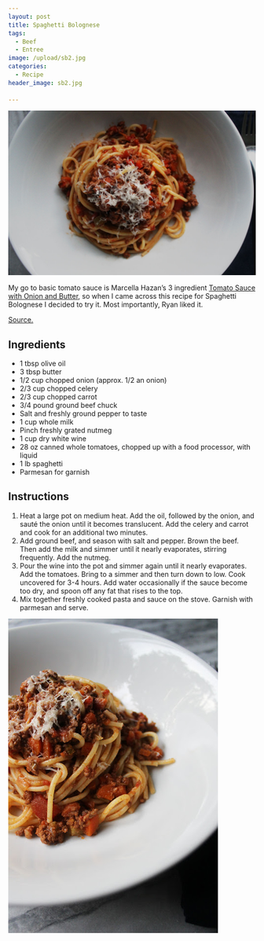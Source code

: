 ```yaml
---
layout: post
title: Spaghetti Bolognese
tags:
  - Beef
  - Entree
image: /upload/sb2.jpg
categories:
  - Recipe
header_image: sb2.jpg

---
```


![Image of Spaghetti Bolognese.](/upload/sb2.jpg)

My go to basic tomato sauce is Marcella Hazan’s 3 ingredient [Tomato Sauce with Onion and Butter](http://steamykitchen.com/8375-marcella-hazan-tomato-sauce-with-onion-butter.html), so when I came across this recipe for Spaghetti Bolognese I decided to try it. Most importantly, Ryan liked it.

[Source.](http://cooking.nytimes.com/recipes/1015181-marcella-hazans-bolognese-sauce)

## Ingredients

- 1 tbsp olive oil
- 3 tbsp butter
- 1/2 cup chopped onion (approx. 1/2 an onion)
- 2/3 cup chopped celery
- 2/3 cup chopped carrot
- 3/4 pound ground beef chuck
- Salt and freshly ground pepper to taste
- 1 cup whole milk
- Pinch freshly grated nutmeg
- 1 cup dry white wine
- 28 oz canned whole tomatoes, chopped up with a food processor, with liquid
- 1 lb spaghetti
- Parmesan for garnish

## Instructions

1. Heat a large pot on medium heat. Add the oil, followed by the onion, and sauté the onion until it becomes translucent. Add the celery and carrot and cook for an additional two minutes.  
1. Add ground beef, and season with salt and pepper. Brown the beef. Then add the milk and simmer until it nearly evaporates, stirring frequently. Add the nutmeg. 
1. Pour the wine into the pot and simmer again until it nearly evaporates. Add the tomatoes. Bring to a simmer and then turn down to low. Cook uncovered for 3-4 hours. Add water occasionally if the sauce become too dry, and spoon off any fat that rises to the top. 
1. Mix together freshly cooked pasta and sauce on the stove. Garnish with parmesan and serve. 





![Image of Spaghetti Bolognese.](/upload/sb.jpg)